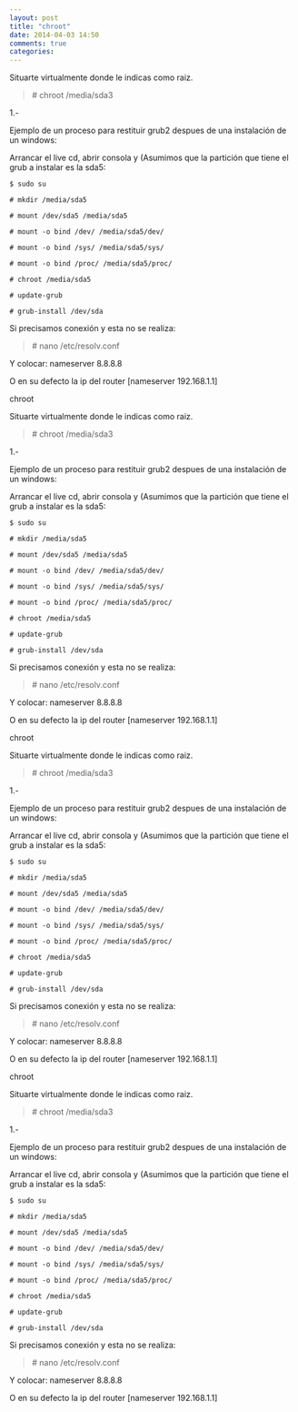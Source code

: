 ```yaml
---
layout: post
title: "chroot"
date: 2014-04-03 14:50
comments: true
categories: 
---
```

Situarte virtualmente donde le indicas como raiz. 

>\# chroot /media/sda3

1.-

Ejemplo de un proceso para restituir grub2 despues de una instalación de un windows:

Arrancar el live cd, abrir consola y (Asumimos que la partición que tiene el grub a instalar es la sda5:

	$ sudo su

	# mkdir /media/sda5

	# mount /dev/sda5 /media/sda5

	# mount -o bind /dev/ /media/sda5/dev/

	# mount -o bind /sys/ /media/sda5/sys/

	# mount -o bind /proc/ /media/sda5/proc/

	# chroot /media/sda5

	# update-grub

	# grub-install /dev/sda

Si precisamos conexión y esta no se realiza:

>\# nano /etc/resolv.conf

Y colocar:   nameserver 8.8.8.8

O en su defecto la ip del router [nameserver 192.168.1.1]

chroot

Situarte virtualmente donde le indicas como raiz. 

>\# chroot /media/sda3

1.-

Ejemplo de un proceso para restituir grub2 despues de una instalación de un windows:

Arrancar el live cd, abrir consola y (Asumimos que la partición que tiene el grub a instalar es la sda5:

	$ sudo su

	# mkdir /media/sda5

	# mount /dev/sda5 /media/sda5

	# mount -o bind /dev/ /media/sda5/dev/

	# mount -o bind /sys/ /media/sda5/sys/

	# mount -o bind /proc/ /media/sda5/proc/

	# chroot /media/sda5

	# update-grub

	# grub-install /dev/sda

Si precisamos conexión y esta no se realiza:

>\# nano /etc/resolv.conf

Y colocar:   nameserver 8.8.8.8

O en su defecto la ip del router [nameserver 192.168.1.1]

chroot

Situarte virtualmente donde le indicas como raiz. 

>\# chroot /media/sda3

1.-

Ejemplo de un proceso para restituir grub2 despues de una instalación de un windows:

Arrancar el live cd, abrir consola y (Asumimos que la partición que tiene el grub a instalar es la sda5:

	$ sudo su

	# mkdir /media/sda5

	# mount /dev/sda5 /media/sda5

	# mount -o bind /dev/ /media/sda5/dev/

	# mount -o bind /sys/ /media/sda5/sys/

	# mount -o bind /proc/ /media/sda5/proc/

	# chroot /media/sda5

	# update-grub

	# grub-install /dev/sda

Si precisamos conexión y esta no se realiza:

>\# nano /etc/resolv.conf

Y colocar:   nameserver 8.8.8.8

O en su defecto la ip del router [nameserver 192.168.1.1]

chroot

Situarte virtualmente donde le indicas como raiz. 

>\# chroot /media/sda3

1.-

Ejemplo de un proceso para restituir grub2 despues de una instalación de un windows:

Arrancar el live cd, abrir consola y (Asumimos que la partición que tiene el grub a instalar es la sda5:

	$ sudo su

	# mkdir /media/sda5

	# mount /dev/sda5 /media/sda5

	# mount -o bind /dev/ /media/sda5/dev/

	# mount -o bind /sys/ /media/sda5/sys/

	# mount -o bind /proc/ /media/sda5/proc/

	# chroot /media/sda5

	# update-grub

	# grub-install /dev/sda

Si precisamos conexión y esta no se realiza:

>\# nano /etc/resolv.conf

Y colocar:   nameserver 8.8.8.8

O en su defecto la ip del router [nameserver 192.168.1.1]

